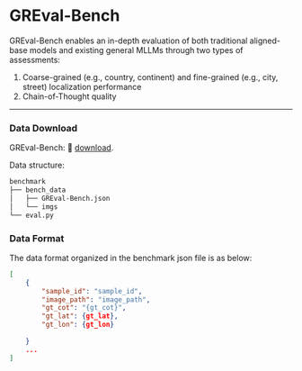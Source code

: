 # GREval-Bench
GREval-Bench enables an in-depth evaluation of both traditional aligned-base models and existing general MLLMs through two types of assessments:

1. Coarse-grained (e.g., country, continent) and fine-grained (e.g., city, street) localization performance
2. Chain-of-Thought quality

---
### Data Download
GREval-Bench: 🤗 [download](https://huggingface.co/datasets/Anonymous0515/GREval-Bench).

Data structure:
```bash
benchmark
├── bench_data
│   ├── GREval-Bench.json
│   └── imgs
└── eval.py
```

### Data Format
The data format organized in the benchmark json file is as below:

```json
[
    {
        "sample_id": "sample_id",
        "image_path": "image_path",
        "gt_cot": "{gt_cot}",
        "gt_lat": {gt_lat},
        "gt_lon": {gt_lon}  
        
    }
    ...
]
```
